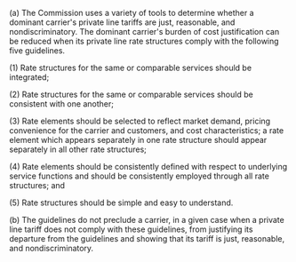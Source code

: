 (a) The Commission uses a variety of tools to determine whether a dominant carrier's private line tariffs are just, reasonable, and nondiscriminatory. The dominant carrier's burden of cost justification can be reduced when its private line rate structures comply with the following five guidelines.

(1) Rate structures for the same or comparable services should be integrated;

(2) Rate structures for the same or comparable services should be consistent with one another;

(3) Rate elements should be selected to reflect market demand, pricing convenience for the carrier and customers, and cost characteristics; a rate element which appears separately in one rate structure should appear separately in all other rate structures;

(4) Rate elements should be consistently defined with respect to underlying service functions and should be consistently employed through all rate structures; and

(5) Rate structures should be simple and easy to understand.

(b) The guidelines do not preclude a carrier, in a given case when a private line tariff does not comply with these guidelines, from justifying its departure from the guidelines and showing that its tariff is just, reasonable, and nondiscriminatory.

